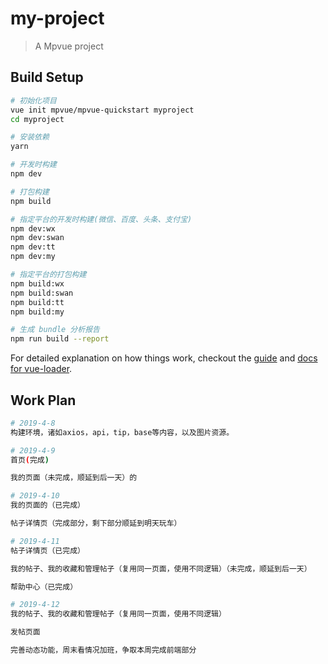 # my-project

> A Mpvue project

## Build Setup

``` bash
# 初始化项目
vue init mpvue/mpvue-quickstart myproject
cd myproject

# 安装依赖
yarn

# 开发时构建
npm dev

# 打包构建
npm build

# 指定平台的开发时构建(微信、百度、头条、支付宝)
npm dev:wx
npm dev:swan
npm dev:tt
npm dev:my

# 指定平台的打包构建
npm build:wx
npm build:swan
npm build:tt
npm build:my

# 生成 bundle 分析报告
npm run build --report
```

For detailed explanation on how things work, checkout the [guide](http://vuejs-templates.github.io/webpack/) and [docs for vue-loader](http://vuejs.github.io/vue-loader).

## Work Plan

``` bash
# 2019-4-8
构建环境，诸如axios，api，tip，base等内容，以及图片资源。

# 2019-4-9
首页(完成)

我的页面（未完成，顺延到后一天）的

# 2019-4-10
我的页面的（已完成）

帖子详情页（完成部分，剩下部分顺延到明天玩车）

# 2019-4-11
帖子详情页（已完成）

我的帖子、我的收藏和管理帖子（复用同一页面，使用不同逻辑）（未完成，顺延到后一天）

帮助中心（已完成）

# 2019-4-12
我的帖子、我的收藏和管理帖子（复用同一页面，使用不同逻辑）

发帖页面

完善动态功能，周末看情况加班，争取本周完成前端部分
